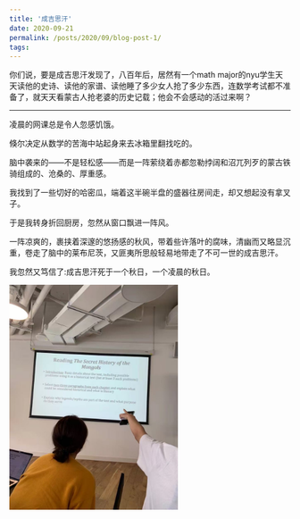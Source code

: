 ```yaml
---
title: '成吉思汗'
date: 2020-09-21
permalink: /posts/2020/09/blog-post-1/
tags:
---
```


你们说，要是成吉思汗发现了，八百年后，居然有一个math major的nyu学生天天读他的史诗、读他的家谱、读他睡了多少女人抢了多少东西，连数学考试都不准备了，就天天看蒙古人抢老婆的历史记载；他会不会感动的活过来啊？

---

凌晨的网课总是令人忽感饥饿。

倏尔决定从数学的苦海中站起身来去冰箱里翻找吃的。

脑中袭来的——不是轻松感——而是一阵萦绕着赤都忽勒挬阔和沼兀列歹的蒙古铁骑组成的、沧桑的、厚重感。

我找到了一些切好的哈密瓜，端着这半碗半盘的盛器往房间走，却又想起没有拿叉子。

于是我转身折回厨房，忽然从窗口飘进一阵风。

一阵凉爽的，裹挟着深邃的悠扬感的秋风，带着些许落叶的腐味，清幽而又略显沉重，卷走了脑中的莱布尼茨，又匪夷所思般轻易地带走了不可一世的成吉思汗。

我忽然又笃信了:成吉思汗死于一个秋日，一个凌晨的秋日。

<img src='/images/chigizKhan.jpg' style='max-width: 60%; height: auto;'>
